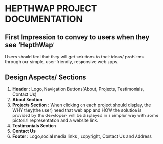 # HEPTHWAP PROJECT DOCUMENTATION

## First Impression to convey to users when they see ‘HepthWap’

Users should feel that they will get solutions to their ideas/ problems through our simple, user-friendly, responsive web apps.

## Design Aspects/ Sections

1. **Header** : Logo, Navigation Buttons(About, Projects, Testimonials, Contact Us)
2. **About Section**
3. **Projects Section** : When clicking on each project should display, the WHY they(the user) need that web app and HOW the solution is provided by the developer- will be displayed in a simpler way with some pictorial representation and a website link.
4. **Testimonials Section**
5. **Contact Us**
6. **Footer** : Logo,social media links , copyright, Contact Us and Address
